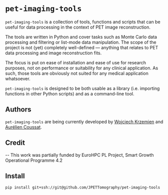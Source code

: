 # `pet-imaging-tools`

`pet-imaging-tools` is a collection of tools, functions and scripts that can be useful for data processing in the context of PET image reconstruction.

The tools are written in Python and cover tasks such as Monte Carlo data processing and filtering or list-mode data manipulation. The scope of the project is not (yet) completely well-defined — anything that relates to PET data processing and image reconstruction fits.

The focus is put on ease of installation and ease of use for research purposes, not on performance or suitability for any clinical application. As such, those tools are obviously not suited for any medical application whatsoever.

`pet-imaging-tools` is designed to be both usable as a library (i.e. importing functions in other Python scripts) and as a command-line tool.

## Authors

`pet-imaging-tools` are being currently developed by [Wojciech Krzemien](https://github.com/wkrzemien) and [Aurélien Coussat](https://github.com/acoussat).

## Credit
--
This work was partially funded by EuroHPC PL Project, Smart Growth Operational Programme 4.2

## Install

```
pip install git+ssh://git@github.com/JPETTomography/pet-imaging-tools
```

